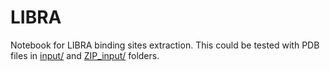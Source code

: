 # LIBRA

Notebook for LIBRA binding sites extraction. This could be tested with PDB files in [input/](https://github.com/AndPdb/LIBRA/blob/main/input/) and [ZIP_input/](https://github.com/AndPdb/LIBRA/blob/main/ZIP_input/) folders. 
